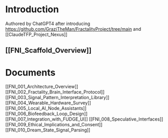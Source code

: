 # Introduction
Authored by ChatGPT4 after introducing https://github.com/GraziTheMan/FractalityProject/tree/main and [[ClaudeTFP_Project_Nexus]]

## [[FNI_Scaffold_Overview]]


# Documents 
[[FNI_001_Architecture_Overview]]
[[FNI_002_Fractality_Brain_Interface_Protocol]]
[[FNI_003_Signal_Pattern_Interpretation_Library]]
[[FNI_004_Wearable_Hardware_Survey]]
[[FNI_005_Local_AI_Node_Assistants]]
[[FNI_006_Biofeedback_Loop_Design]]
[[FNI_007_Integration_with_FUDGE_UI]]
[[FNI_008_Speculative_Interfaces]]
[[FNI_009_Ethical_Implications_and_Consent]]
[[FNI_010_Dream_State_Signal_Parsing]]

